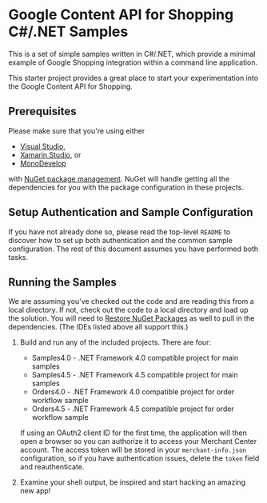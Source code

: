 # Google Content API for Shopping C#/.NET Samples

This is a set of simple samples written in C#/.NET, which provide a minimal
example of Google Shopping integration within a command line application.

This starter project provides a great place to start your experimentation into
the Google Content API for Shopping.

## Prerequisites

Please make sure that you're using either

* [Visual Studio](https://www.visualstudio.com/),
* [Xamarin Studio](https://www.xamarin.com/studio), or
* [MonoDevelop](http://www.monodevelop.com/)

with [NuGet package management](https://www.nuget.org/).
NuGet will handle getting all the dependencies for you with the package
configuration in these projects.

## Setup Authentication and Sample Configuration

If you have not already done so, please read the top-level `README` to discover
how to set up both authentication and the common sample configuration.  The rest
of this document assumes you have performed both tasks.

## Running the Samples

We are assuming you've checked out the code and are reading this from a local
directory. If not, check out the code to a local directory and load up the
solution. You will need to
[Restore NuGet Packages](https://docs.nuget.org/ndocs/consume-packages/package-restore)
as well to pull in the dependencies. (The IDEs listed above all support this.)

1. Build and run any of the included projects.  There are four:

   * Samples4.0 - .NET Framework 4.0 compatible project for main samples
   * Samples4.5 - .NET Framework 4.5 compatible project for main samples
   * Orders4.0 - .NET Framework 4.0 compatible project for order workflow sample
   * Orders4.5 - .NET Framework 4.5 compatible project for order workflow sample

   If using an OAuth2 client ID for the first time, the application will then
   open a browser so you can authorize it to access your Merchant Center
   account. The access token will be stored in your `merchant-info.json`
   configuration, so if you have authentication issues, delete the `token`
   field and reauthenticate.

2. Examine your shell output, be inspired and start hacking an amazing new app!
